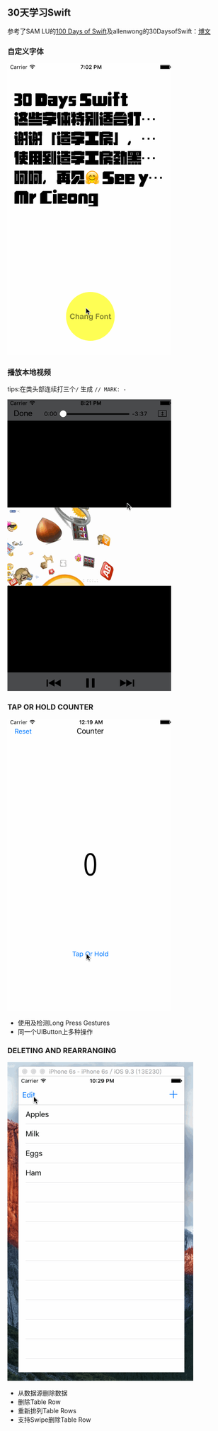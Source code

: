 ## 30天学习Swift

参考了SAM LU的[100 Days of Swift](http://samvlu.com)及allenwong的30DaysofSwift：[博文](http://weibo.com/ttarticle/p/show?id=2309403942494873235448)

### 自定义字体
![](https://github.com/MrCieong/MC30DaysOfSwift/blob/master/gif/ChangFont.gif)

### 播放本地视频
tips:在类头部连续打三个`/` 生成 `// MARK: - `

![](https://github.com/MrCieong/MC30DaysOfSwift/blob/master/gif/PlayLocalVideo.gif)

### TAP OR HOLD COUNTER

![](https://github.com/MrCieong/MC30DaysOfSwift/blob/master/gif/TapOrHold.gif)

- 使用及检测Long Press Gestures
- 同一个UIButton上多种操作

### DELETING AND REARRANGING
![](https://github.com/MrCieong/MC30DaysOfSwift/blob/master/gif/DeletingAndRearranging.gif)

- 从数据源删除数据
- 删除Table Row
- 重新排列Table Rows
- 支持Swipe删除Table Row